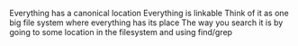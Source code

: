 Everything has a canonical location
Everything is linkable
Think of it as one big file system where everything has its place
The way you search it is by going to some location in the filesystem and using find/grep